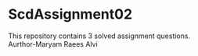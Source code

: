 # ScdAssignment02
This repository contains 3 solved assignment questions.
<br>
Aurthor-Maryam Raees Alvi
